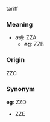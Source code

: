 tariff
### Meaning
+ _adj_: ZZA
    + __eg__: ZZB

### Origin

ZZC

### Synonym

__eg__: ZZD

+ ZZE


